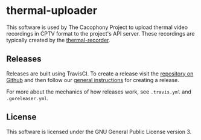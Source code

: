 # thermal-uploader

This software is used by The Cacophony Project to upload thermal video
recordings in CPTV format to the project's API server. These
recordings are typically created by the
[thermal-recorder](https://github.com/TheCacophonyProject/thermal-recorder/).

## Releases

Releases are built using TravisCI. To create a release visit the
[repository on Github](https://github.com/TheCacophonyProject/thermal-uploader/releases)
and then follow our [general instructions](https://docs.cacophony.org.nz/home/creating-releases)
for creating a release.

For more about the mechanics of how releases work, see `.travis.yml` and `.goreleaser.yml`.

## License

This software is licensed under the GNU General Public License version 3.
